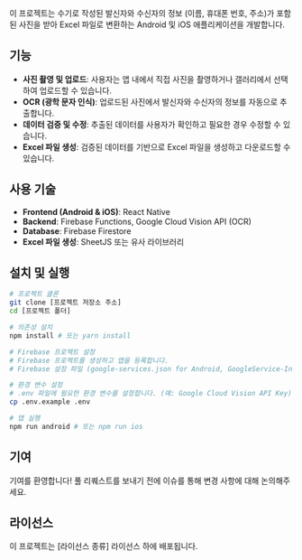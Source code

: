 이 프로젝트는 수기로 작성된 발신자와 수신자의 정보 (이름, 휴대폰 번호, 주소)가 포함된 사진을 받아 Excel 파일로 변환하는 Android 및 iOS 애플리케이션을 개발합니다.

## 기능

- **사진 촬영 및 업로드**: 사용자는 앱 내에서 직접 사진을 촬영하거나 갤러리에서 선택하여 업로드할 수 있습니다.
- **OCR (광학 문자 인식)**: 업로드된 사진에서 발신자와 수신자의 정보를 자동으로 추출합니다.
- **데이터 검증 및 수정**: 추출된 데이터를 사용자가 확인하고 필요한 경우 수정할 수 있습니다.
- **Excel 파일 생성**: 검증된 데이터를 기반으로 Excel 파일을 생성하고 다운로드할 수 있습니다.

## 사용 기술

- **Frontend (Android & iOS)**: React Native
- **Backend**: Firebase Functions, Google Cloud Vision API (OCR)
- **Database**: Firebase Firestore
- **Excel 파일 생성**: SheetJS 또는 유사 라이브러리

## 설치 및 실행

```bash
# 프로젝트 클론
git clone [프로젝트 저장소 주소]
cd [프로젝트 폴더]

# 의존성 설치
npm install # 또는 yarn install

# Firebase 프로젝트 설정
# Firebase 프로젝트를 생성하고 앱을 등록합니다.
# Firebase 설정 파일 (google-services.json for Android, GoogleService-Info.plist for iOS)을 프로젝트에 추가합니다.

# 환경 변수 설정
# .env 파일에 필요한 환경 변수를 설정합니다. (예: Google Cloud Vision API Key)
cp .env.example .env

# 앱 실행
npm run android # 또는 npm run ios
```

## 기여

기여를 환영합니다! 풀 리퀘스트를 보내기 전에 이슈를 통해 변경 사항에 대해 논의해주세요.

## 라이선스

이 프로젝트는 [라이선스 종류] 라이선스 하에 배포됩니다.
